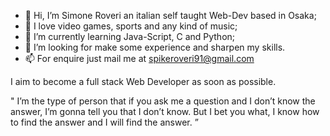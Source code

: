 - 👋 Hi, I’m Simone Roveri an italian self taught Web-Dev based in Osaka;
- 👀 I love video games, sports and any kind of music;
- 🌱 I’m currently learning Java-Script, C and Python;
- 💞️ I’m looking for make some experience and sharpen my skills.
- 📫 For enquire just mail me at spikeroveri91@gmail.com

I aim to become a full stack Web Developer as soon as possible.

" I’m the type of person that if you ask me a question and I don’t know the answer, 
  I’m gonna tell you that I don’t know. 
  But I bet you what, I know how to find the answer and I will find the answer. ”
 
